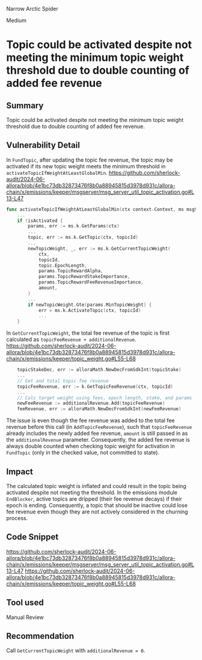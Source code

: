 Narrow Arctic Spider

Medium

# Topic could be activated despite not meeting the minimum topic weight threshold due to double counting of added fee revenue

## Summary
Topic could be activated despite not meeting the minimum topic weight threshold due to double counting of added fee revenue.

## Vulnerability Detail
In `FundTopic`, after updating the topic fee revenue, the topic may be activated if its new topic weight meets the minimum threshold in `activateTopicIfWeightAtLeastGlobalMin`. 
https://github.com/sherlock-audit/2024-06-allora/blob/4e1bc73db32873476f8b0a88945815d3978d931c/allora-chain/x/emissions/keeper/msgserver/msg_server_util_topic_activation.go#L13-L47
```go
func activateTopicIfWeightAtLeastGlobalMin(ctx context.Context, ms msgServer, topicId TopicId, amount Allo) error {
	...
	if !isActivated {
		params, err := ms.k.GetParams(ctx)
		...
		topic, err := ms.k.GetTopic(ctx, topicId)
		...
		newTopicWeight, _, err := ms.k.GetCurrentTopicWeight(
			ctx,
			topicId,
			topic.EpochLength,
			params.TopicRewardAlpha,
			params.TopicRewardStakeImportance,
			params.TopicRewardFeeRevenueImportance,
			amount,
		)
		...
		if newTopicWeight.Gte(params.MinTopicWeight) {
			err = ms.k.ActivateTopic(ctx, topicId)
			...
	}
```
In `GetCurrentTopicWeight`, the total fee revenue of the topic is first calculated as `topicFeeRevenue + additionalRevenue`. 
https://github.com/sherlock-audit/2024-06-allora/blob/4e1bc73db32873476f8b0a88945815d3978d931c/allora-chain/x/emissions/keeper/topic_weight.go#L55-L68
```go
	topicStakeDec, err := alloraMath.NewDecFromSdkInt(topicStake)
	...
	// Get and total topic fee revenue
	topicFeeRevenue, err := k.GetTopicFeeRevenue(ctx, topicId)
	...
	// Calc target weight using fees, epoch length, stake, and params
	newFeeRevenue := additionalRevenue.Add(topicFeeRevenue)
	feeRevenue, err := alloraMath.NewDecFromSdkInt(newFeeRevenue)
```
The issue is even though the fee revenue was added to the total fee revenue before this call (in `AddTopicFeeRevenue`), such that `topicFeeRevenue` already includes the newly added fee revenue, `amount` is still passed in as the `additionalRevenue` parameter. Consequently, the added fee revenue is always double counted when checking topic weight for activation in `FundTopic` (only in the checked value, not committed to state).

## Impact
The calculated topic weight is inflated and could result in the topic being activated despite not meeting the threshold. In the emissions module `EndBlocker`, active topics are dripped (their fee revenue decays) if their epoch is ending. Consequently, a topic that should be inactive could lose fee revenue even though they are not actively considered in the churning process.

## Code Snippet
https://github.com/sherlock-audit/2024-06-allora/blob/4e1bc73db32873476f8b0a88945815d3978d931c/allora-chain/x/emissions/keeper/msgserver/msg_server_util_topic_activation.go#L13-L47
https://github.com/sherlock-audit/2024-06-allora/blob/4e1bc73db32873476f8b0a88945815d3978d931c/allora-chain/x/emissions/keeper/topic_weight.go#L55-L68

## Tool used

Manual Review

## Recommendation
Call `GetCurrentTopicWeight` with `additionalRevenue = 0`.
